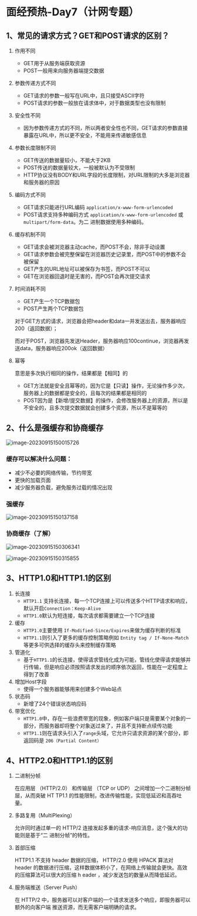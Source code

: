 # 面经预热-Day7（计网专题）

## 1、常见的请求方式？GET和POST请求的区别？

1. 作用不同

   - GET用于从服务端获取资源
   - POST一般用来向服务器端提交数据

2. 参数传递方式不同

   - GET请求的参数一般写在URL中，且只接受ASCII字符
   - POST请求的参数一般放在请求体中，对于数据类型也没有限制

3. 安全性不同

   - 因为参数传递方式的不同，所以两者安全性也不同，GET请求的参数直接暴露在URL中，所以更不安全，不能用来传递敏感信息

4. 参数长度限制不同

   - GET传送的数据量较小，不能大于2KB
   - POST传送的数据量较大，一般被默认为不受限制
   - HTTP协议没有BODY和URL字段的长度限制，对URL限制的大多是浏览器和服务器的原因

5. 编码方式不同

   - GET请求只能进行URL编码 `application/x-www-form-urlencoded`
   - POST请求支持多种编码方式 `application/x-www-form-urlencoded` 或 `multipart/form-data`。为⼆ 进制数据使⽤多种编码。

6. 缓存机制不同

   - GET请求会被浏览器主动cache，而POST不会，除非手动设置
   - GET请求参数会被完整保留在浏览器历史记录里，而POST中的参数不会被保留
   - GET产生的URL地址可以被保存为书签，而POST不可以
   - GET在浏览器回退时是无害的，而POST会再次提交请求

7. 时间消耗不同

   - GET产生一个TCP数据包
   - POST产生两个TCP数据包

   对于GET方式的请求，浏览器会把header和data一并发送出去，服务器响应200（返回数据）；

   而对于POST，浏览器先发送Header，服务器响应100continue，浏览器再发送data，服务器响应200ok（返回数据）

8. 幂等

   意思是多次执行相同的操作，结果都是【相同】的

   - GET方法就是安全且幂等的，因为它是【只读】操作，无论操作多少次，服务器上的数据都是安全的，且每次的结果都是相同的
   - POST因为是【新增/提交数据】的操作，会修改服务器上的资源，所以是不安全的，且多次提交数据就会创建多个资源，所以不是幂等的

## 2、什么是强缓存和协商缓存

![image-20230915150015726](https://happygoing.oss-cn-beijing.aliyuncs.com/img/image-20230915150015726.png)

### 缓存可以解决什么问题： 

- 减少不必要的⽹络传输，节约带宽
- 更快的加载⻚⾯ 
- 减少服务器负载，避免服务过载的情况出现

### 强缓存

![image-20230915150137158](https://happygoing.oss-cn-beijing.aliyuncs.com/img/image-20230915150137158.png)

### 协商缓存（了解）

![image-20230915150306341](https://happygoing.oss-cn-beijing.aliyuncs.com/img/image-20230915150306341.png)

![image-20230915150315855](https://happygoing.oss-cn-beijing.aliyuncs.com/img/image-20230915150315855.png)

## 3、HTTP1.0和HTTP1.1的区别

1. 长连接
   - `HTTP1.1` 支持长连接，每一个TCP连接上可以传送多个HTTP请求和响应，默认开启`Connection：Keep-Alive`
   - `HTTP1.0`默认为短连接，每次请求都需要建立一个TCP连接
2. 缓存
   - `HTTP1.0`主要使用 `If-Modified-Since/Expires`来做为缓存判断的标准
   - `HTTP1.1`则引入了更多的缓存控制策略例如 `Entity tag / If-None-Match`等更多可供选择的缓存头来控制缓存策略
3. 管道化
   - 基于`HTTP1.1`的长连接，使得请求管线化成为可能，管线化使得请求能够并行传输，但是响应必须按照请求发出的顺序依次返回，性能在一定程度上得到了改善
4. 增加Host字段
   - 使得一个服务器能够用来创建多个Web站点
5. 状态码
   - 新增了24个错误状态响应码
6. 带宽优化
   - `HTTP1.0`中，存在一些浪费带宽的现象，例如客户端只是需要某个对象的一部分，而服务器却将整个对象送过来了，并且不支持断点续传功能
   - `HTTP1.1`则在请求头引入了`range`头域，它允许只请求资源的某个部分，即返回码是 `206（Partial Content）`

## 4、HTTP2.0和HTTP1.1的区别

1. 二进制分帧

   在应⽤层 （HTTP/2.0） 和传输层 （TCP or UDP） 之间增加⼀个⼆进制分帧层，从⽽突破 HT TP1.1 的性能限制，改进传输性能，实现低延迟和⾼吞吐量。

2. 多路复用（MultiPlexing）

   允许同时通过单⼀的 HTTP/2 连接发起多重的请求-响应消息，这个强⼤的功能则是基于“⼆ 进制分帧”的特性。

3. 首部压缩

   HTTP1.1 不⽀持 header 数据的压缩， HTTP/2.0 使⽤ HPACK 算法对 header 的数据进⾏压缩，这样数据体积⼩了，在⽹络上传输就会更快。⾼效的压缩算法可以很⼤的压缩 h eader ，减少发送包的数量从⽽降低延迟。

4. 服务端推送（Server Push）

   在 HTTP/2 中，服务器可以对客户端的⼀个请求发送多个响应，即服务器可以额外的向客户端 推送资源，⽽⽆需客户端明确的请求。

